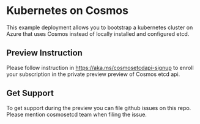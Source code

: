 # Kubernetes on Cosmos

This example deployment allows you to bootstrap a kubernetes cluster on Azure that uses Cosmos instead of locally installed and configured etcd.

## Preview Instruction
Please follow instruction in https://aka.ms/cosmosetcdapi-signup to enroll your subscription in the private preview preview of Cosmos etcd api.

## Get Support
To get support during the preview you can file github issues on this repo. Please mention cosmosetcd team when filing the issue. 
